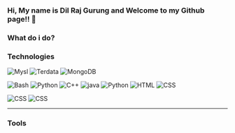 ### Hi, My name is Dil Raj Gurung and Welcome to my Github page!! 👋


### What do i do?

### Technologies
<p>
<img alt="Mysl" src="https://img.shields.io/badge/MySQL-4479A1?logo=MySQL&logoColor=white&style=flat-square" />
<img alt="Terdata"0 src="https://img.shields.io/badge/Teradata-F37440?logo=Teradata&logoColor=white&style=flat-square" />
<img alt="MongoDB" src="https://img.shields.io/badge/MongoDB-47A248?logo=MongoDB&logoColor=white&style=flat-square" />
</p>
<p>
<img alt="Bash" src="https://img.shields.io/badge/Bash Scripting-14161A?logo=PureScript&logoColor=white&style=flat-square" />
<img alt="Python" src="https://img.shields.io/badge/Python Scripting-14161A?logo=PureScript&logoColor=white&style=flat-square" />
<img alt="C++" src="https://img.shields.io/badge/C++-00599C?logo=C++&logoColor=white&style=flat-square" />
<img alt="java" src="https://img.shields.io/badge/Java-007396?logo=Java&logoColor=white&style=flat-square" />
<img alt="Python" src="https://img.shields.io/badge/Python-3776AB?logo=Python&logoColor=white&style=flat-square" />
<img alt="HTML" src="https://img.shields.io/badge/HTML-E34F26?logo=HTML5&logoColor=white&style=flat-square" />
<img alt="CSS" src="https://img.shields.io/badge/CSS-1572B6?logo=CSS3&logoColor=white&style=flat-square" />
</p>

<p>
<img alt="CSS" src="https://img.shields.io/badge/Hive-FF7A00?logo=Hive&logoColor=white&style=flat-square" />
<img alt="CSS" src="https://img.shields.io/badge/Hive-FF7A00?logo=Hive&logoColor=white&style=flat-square" />
</p>

---

### Tools

